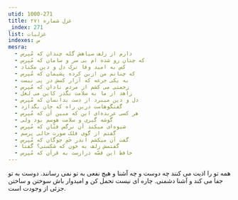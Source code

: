 ```yaml
---
utid: 1000-271
title: غزل شماره ۲۷۱
_index: 271
list: غزلیات
indexes: س
mesra:
  - دارم از زلف سیاهش گله چندان که مُپرس
  - که چنان زو شده ام بی سر و سامان که مُپرس
  - کس به امید وفا ترک دل و دین مکناد
  - که چنانم من ازین کرده پشیمان که مُپرس
  - به یکی جرعه که آزار کسش در پی نیست
  - زحمتی می کشم از مردم نادان که مُپرس
  - زاهد از ما به سلامت بگذر کاین می لعل
  - دل و دین میبرد از دست بدانسان که مُپرس
  - گفتگوهاست درین راه که جان بگدازد
  - هر کسی عربده‌ای این که مبین آن که مُپرس
  - گوشه گیری و سلامت هوسم بود ولی
  - شیوه‌ای میکند آن نرگس فتّان که مُپرس
  - گفتم از گوی فلک صورت حالی پرسم
  - گفت آن میکشم اندر خَمِ چوگان که مُپرس
  - گفتمش زلف به خون که شکستی؟ گفتا
  - حافظ این قصّه درازست به قرآن که مُپرس
---
```

همه تو را اذیت می کنند چه دوست و چه آشنا و هیچ نفعی به تو نمی رسانند. دوست به تو جفا می کند و آشنا دشمنی. چاره ای نیست تحمل کن و امیدوار باش سوختن و ساختن جزئی از وجودت است.
